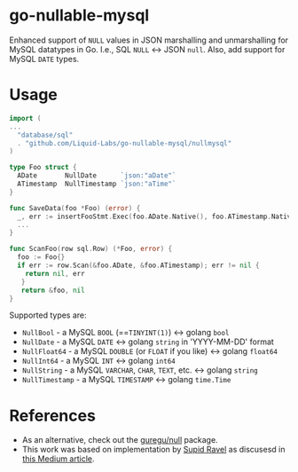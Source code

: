 # go-nullable-mysql
Enhanced support of `NULL` values in JSON marshalling and unmarshalling for MySQL datatypes in Go. I.e., SQL `NULL` <-> JSON `null`. Also, add support for MySQL `DATE` types.

# Usage
```go
import (
...
  "database/sql"
  . "github.com/Liquid-Labs/go-nullable-mysql/nullmysql"
)

type Foo struct {
  ADate       NullDate      `json:"aDate"`
  ATimestamp  NullTimestamp `json:"aTime"`
}

func SaveData(foo *Foo) (error) {
  _, err := insertFooStmt.Exec(foo.ADate.Native(), foo.ATimestamp.Native())
  ...
}

func ScanFoo(row sql.Row) (*Foo, error) {
  foo := Foo{}
  if err := row.Scan(&foo.ADate, &foo.ATimestamp); err != nil {
    return nil, err
   }
   return &foo, nil
}
```

Supported types are:
* `NullBool` - a MySQL `BOOL` (==`TINYINT(1)`) <-> golang `bool`
* `NullDate` - a MySQL `DATE` <-> golang `string` in 'YYYY-MM-DD' format
* `NullFloat64` - a MySQL `DOUBLE` (or `FLOAT` if you like) <-> golang `float64`
* `NullInt64` - a MySQL `INT` <-> golang `int64`
* `NullString` - a MySQL `VARCHAR`, `CHAR`, `TEXT`, etc. <-> golang `string`
* `NullTimestamp` - a MySQL `TIMESTAMP` <-> golang `time.Time`

# References

* As an alternative, check out the [guregu/null](https://github.com/guregu/null) package.
* This work was based on implementation by [Supid Ravel](https://medium.com/@rsudip90) as discusesd in [this Medium article](https://medium.com/aubergine-solutions/how-i-handled-null-possible-values-from-database-rows-in-golang-521fb0ee267).

